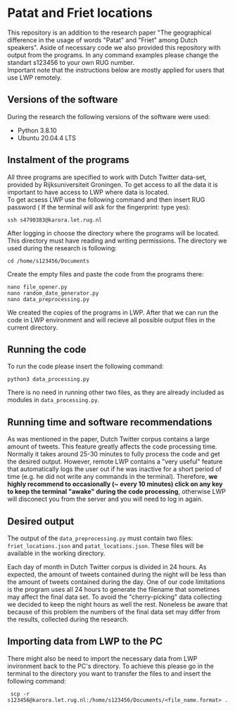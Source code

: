 # Patat and Friet locations
This repository is an addition to the research paper "The geographical difference in the usage of words "Patat" and "Friet" among Dutch speakers". Aside of necessary code we also provided this repository with output from the programs. In any command examples please change the standart s123456 to your own RUG number.  
Important note that the instructions below are mostly applied for users that use LWP remotely.

## Versions of the software
During the research the following versions of the software were used:
- Python 3.8.10  
- Ubuntu 20.04.4 LTS

## Instalment of the programs
All three programs are specified to work with Dutch Twitter data-set, provided by Rijksuniversiteit Groningen. To get access to all the data it is important to have access to LWP where data is located.  
To get acsess LWP use the following command and then insert RUG password ( If the terminal will ask for the fingerprint: type yes):  
```
ssh s4790383@karora.let.rug.nl
```
After logging in choose the directory where the programs will be located. This directory must have reading and writing permissions. The directory we used during the research is following:  
```
cd /home/s123456/Documents
```
Create the empty files and paste the code from the programs there:  
```
nano file_opener.py
nano random_date_generator.py
nano data_preprocessing.py
```
We created the copies of the programs in LWP. After that we can run the code in LWP environment and will recieve all possible output files in the current directory.

## Running the code
To run the code please insert the following command:  
```
python3 data_processing.py
```
There is no need in running other two files, as they are already included as modules in `data_processing.py`. 

## Running time and software recommendations  
As was mentioned in the paper, Dutch Twitter corpus contains a large amount of tweets. This feature greatly affects the code processing time. Normally it takes around 25-30 minutes to fully process the code and get the desired output. However, remote LWP contains a "very useful" feature that automatically logs the user out if he was inactive for a short period of time (e.g. he did not write any commands in the terminal). Therefore, **we highly recommend to occasionally (~ every 10 minutes) click on any key to keep the terminal "awake" during the code processing**, otherwise LWP will disconect you from the server and you will need to log in again.

## Desired output
The output of the `data_preprocessing.py` must contain two files: `friet_locations.json` and `patat_locations.json`. These files will be available in the working directory.  

Each day of month in Dutch Twitter corpus is divided in 24 hours. As expected, the amount of tweets contained during the night will be less than the amount of tweets contained during the day. One of our code limitations is the program uses all 24 hours to generate the filename that sometimes may affect the final data set. To avoid the "cherry-picking" data collecting we decided to keep the night hours as well the rest. Noneless be aware that because of this problem the numbers of the final data set may differ from the results, collected during the research.

## Importing data from LWP to the PC
There might also be need to import the necessary data from LWP invironment back to the PC's directory. To achieve this please go in the terminal to the directory you want to transfer the files to and insert the following command:
```
 scp -r s123456@karora.let.rug.nl:/home/s123456/Documents/<file_name.format> .
```

